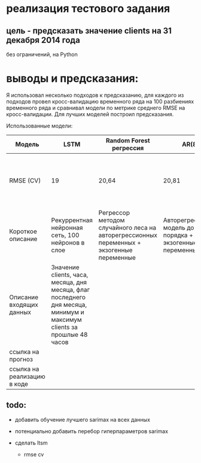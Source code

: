 # реализация тестового задания

## цель - предсказать значение clients на 31 декабря 2014 года
без ограничений, на Python

# выводы и предсказания:
Я использовал несколько подходов к предсказанию, для каждого из подходов провел кросс-валидацию временного ряда на 100 разбиениях временного ряда и сравнивал модели по метрике среднего RMSE на кросс-валидации. Для лучших моделей построил предсказания.

Использованные модели:

| Модель                      	| LSTM                                                                                                                   	| Random Forest регрессия                                                                   	| AR(80)                                                            	| fbprophet                                                                                               	| SARIMAX                                                   	|
|-----------------------------	|------------------------------------------------------------------------------------------------------------------------	|-------------------------------------------------------------------------------------------	|-------------------------------------------------------------------	|---------------------------------------------------------------------------------------------------------	|-----------------------------------------------------------	|
| RMSE (CV)                   	| 19                                                                                                                     	| 20,64                                                                                     	| 20,81                                                             	| 83,11                                                                                                   	| на полном наборе данных не дождался конца кросс-валидации 	|
| Короткое описание           	| Рекуррентная нейронная сеть, 100 нейронов в слое                                                                       	| Регрессор методом случайного леса на авторегрессионных переменных + экзогенные переменные 	| Авторегрессионная модель до 80-го порядка + экзогенные переменные 	|                                                                                                         	|                                                           	|
| Описание входящих данных    	| Значение clients, часа, месяца, дня месяца, флаг последнего дня месяца, минимум и максимум clients за прошлые 48 часов 	|                                                                                           	|                                                                   	|                                                                                                         	|                                                           	|
| ссылка на прогноз           	|                                                                                                                        	|                                                                                           	|                                                                   	| [fbpredict.csv](https://github.com/ksetdekov/test_predict_ts/blob/main/fbpredict.csv)                   	|                                                           	|
| ссылка на реализацию в коде 	|                                                                                                                        	|                                                                                           	|                                                                   	| [fbprophet + exploratory](https://github.com/ksetdekov/test_predict_ts/blob/main/analysis_and_fx.ipynb) 	|                                                           	|

## todo:
* добавить обучение лучшего sarimax на всех данных
* потенциально добавить перебор гиперпараметров sarimax

* сделать ltsm
    * rmse cv
